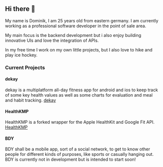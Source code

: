## Hi there 👋

My name is Dominik, I am 25 years old from eastern germany.
I am currently working as a professional software developer in the point of sale area.

My main focus is the backend development but i also enjoy building innovative UIs and love the integration of APIs.

In my free time I work on my own little projects, but I also love to hike and play ice hockey.

### Current Projects
#### dekay
dekay is a multiplatform all-day fitness app for android and ios to keep track of some key health values as well as some charts for evaluation and meal and habit tracking.
[dekay](https://github.com/dkluske/dekay)

#### HealthKMP
HealthKMP is a forked wrapper for the Apple HealthKit and Google Fit API.
[HealthKMP](https://github.com/dkluske/healthkmp)

#### BDY
BDY shall be a mobile app, sort of a social network, to get to know other people for different kinds of purposes, like sports or casually hanging out.
BDY is currently not in development but is intended to start soon!
